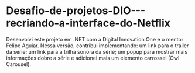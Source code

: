 # Desafio-de-projetos-DIO---recriando-a-interface-do-Netflix
Desenvolvi este projeto em .NET com a Digital Innovation One e o mentor Felipe Aguiar. Nessa versão, contribui implementando: um link para o trailer da série; um link para a trilha sonora da série; um popup para mostrar mais informações dobre a série e adicionei mais um elemento carrossel (Owl Carousel).
